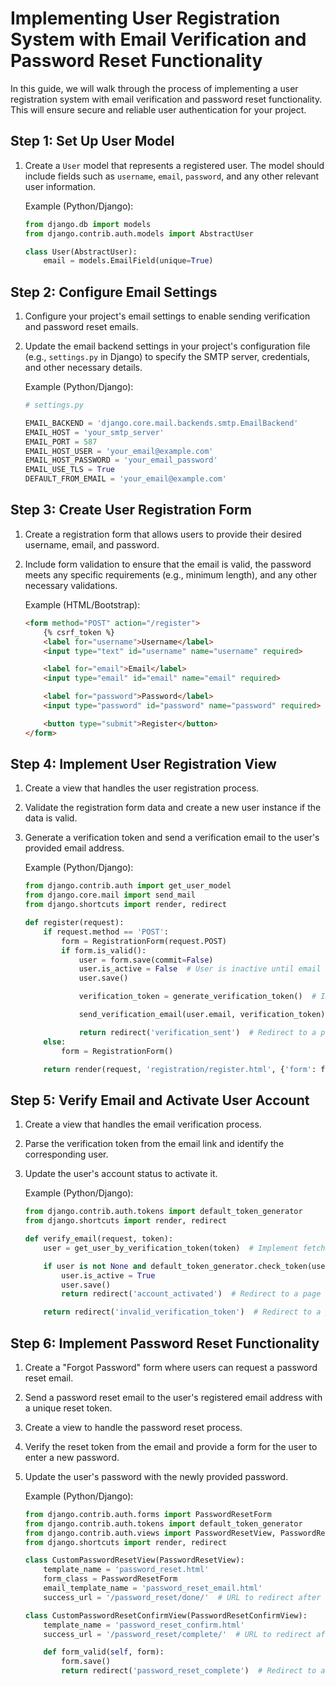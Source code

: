 

# Implementing User Registration System with Email Verification and Password Reset Functionality

In this guide, we will walk through the process of implementing a user registration system with email verification and password reset functionality. This will ensure secure and reliable user authentication for your project.

## Step 1: Set Up User Model

1. Create a `User` model that represents a registered user. The model should include fields such as `username`, `email`, `password`, and any other relevant user information.

    Example (Python/Django):
    
    ```python
    from django.db import models
    from django.contrib.auth.models import AbstractUser
    
    class User(AbstractUser):
        email = models.EmailField(unique=True)
    ```

## Step 2: Configure Email Settings

1. Configure your project's email settings to enable sending verification and password reset emails.
2. Update the email backend settings in your project's configuration file (e.g., `settings.py` in Django) to specify the SMTP server, credentials, and other necessary details.

    Example (Python/Django):
    
    ```python
    # settings.py
    
    EMAIL_BACKEND = 'django.core.mail.backends.smtp.EmailBackend'
    EMAIL_HOST = 'your_smtp_server'
    EMAIL_PORT = 587
    EMAIL_HOST_USER = 'your_email@example.com'
    EMAIL_HOST_PASSWORD = 'your_email_password'
    EMAIL_USE_TLS = True
    DEFAULT_FROM_EMAIL = 'your_email@example.com'
    ```

## Step 3: Create User Registration Form

1. Create a registration form that allows users to provide their desired username, email, and password.
2. Include form validation to ensure that the email is valid, the password meets any specific requirements (e.g., minimum length), and any other necessary validations.

    Example (HTML/Bootstrap):
    
    ```html
    <form method="POST" action="/register">
        {% csrf_token %}
        <label for="username">Username</label>
        <input type="text" id="username" name="username" required>
    
        <label for="email">Email</label>
        <input type="email" id="email" name="email" required>
    
        <label for="password">Password</label>
        <input type="password" id="password" name="password" required>
    
        <button type="submit">Register</button>
    </form>
    ```

## Step 4: Implement User Registration View

1. Create a view that handles the user registration process.
2. Validate the registration form data and create a new user instance if the data is valid.
3. Generate a verification token and send a verification email to the user's provided email address.

    Example (Python/Django):
    
    ```python
    from django.contrib.auth import get_user_model
    from django.core.mail import send_mail
    from django.shortcuts import render, redirect
    
    def register(request):
        if request.method == 'POST':
            form = RegistrationForm(request.POST)
            if form.is_valid():
                user = form.save(commit=False)
                user.is_active = False  # User is inactive until email is verified
                user.save()
    
                verification_token = generate_verification_token()  # Implement token generation
    
                send_verification_email(user.email, verification_token)  # Implement email sending
    
                return redirect('verification_sent')  # Redirect to a page indicating email verification is sent
        else:
            form = RegistrationForm()
    
        return render(request, 'registration/register.html', {'form': form})
    ```

## Step 5: Verify Email and Activate User Account

1. Create a view that handles the email verification process.
2. Parse the verification token from the email link and identify the corresponding user.
3. Update the user's account status to activate it.
    
    Example (Python/Django):
    
    ```python
    from django.contrib.auth.tokens import default_token_generator
    from django.shortcuts import render, redirect
    
    def verify_email(request, token):
        user = get_user_by_verification_token(token)  # Implement fetching user by verification token
    
        if user is not None and default_token_generator.check_token(user, token):
            user.is_active = True
            user.save()
            return redirect('account_activated')  # Redirect to a page indicating account activation success
    
        return redirect('invalid_verification_token')  # Redirect to a page indicating invalid token or error
    ```

## Step 6: Implement Password Reset Functionality

1. Create a "Forgot Password" form where users can request a password reset email.
2. Send a password reset email to the user's registered email address with a unique reset token.
3. Create a view to handle the password reset process.
4. Verify the reset token from the email and provide a form for the user to enter a new password.
5. Update the user's password with the newly provided password.
    
    Example (Python/Django):
    
    ```python
    from django.contrib.auth.forms import PasswordResetForm
    from django.contrib.auth.tokens import default_token_generator
    from django.contrib.auth.views import PasswordResetView, PasswordResetConfirmView
    from django.shortcuts import render, redirect
    
    class CustomPasswordResetView(PasswordResetView):
        template_name = 'password_reset.html'
        form_class = PasswordResetForm
        email_template_name = 'password_reset_email.html'
        success_url = '/password_reset/done/'  # URL to redirect after successful password reset request
    
    class CustomPasswordResetConfirmView(PasswordResetConfirmView):
        template_name = 'password_reset_confirm.html'
        success_url = '/password_reset/complete/'  # URL to redirect after successful password reset
    
        def form_valid(self, form):
            form.save()
            return redirect('password_reset_complete')  # Redirect to a page indicating password reset success
    ```
